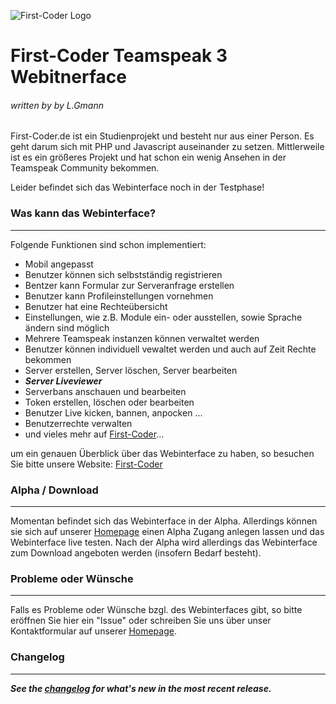 ![First-Coder Logo](https://github.com/First-Coder/TS3-Webinterface/blob/master/Images/firstcoder_logo2.png?raw=true "First-Coder Logo")

# First-Coder Teamspeak 3 Webitnerface #
###### written by by L.Gmann ######

First-Coder.de ist ein Studienprojekt und besteht nur aus einer Person. Es geht darum sich mit PHP und Javascript auseinander
zu setzen. Mittlerweile ist es ein größeres Projekt und hat schon ein wenig Ansehen in der Teamspeak Community bekommen.

Leider befindet sich das Webinterface noch in der Testphase!

### Was kann das Webinterface?
---------------------------------------------------
Folgende Funktionen sind schon implementiert:
* Mobil angepasst
* Benutzer können sich selbstständig registrieren
* Bentzer kann Formular zur Serveranfrage erstellen
* Benutzer kann Profileinstellungen vornehmen
* Benutzer hat eine Rechteübersicht
* Einstellungen, wie z.B. Module ein- oder ausstellen, sowie Sprache ändern sind möglich
* Mehrere Teamspeak instanzen können verwaltet werden
* Benutzer können individuell vewaltet werden und auch auf Zeit Rechte bekommen
* Server erstellen, Server löschen, Server bearbeiten
* ***Server Liveviewer***
* Serverbans anschauen und bearbeiten
* Token erstellen, löschen oder bearbeiten
* Benutzer Live kicken, bannen, anpocken ...
* Benutzerrechte verwalten
* und vieles mehr auf [First-Coder]...
 
um ein genauen Überblick über das Webinterface zu haben, so besuchen Sie bitte unsere Website: [First-Coder]

### Alpha / Download ###
---------------------------------------------------
Momentan befindet sich das Webinterface in der Alpha. Allerdings können sie sich auf unserer [Homepage] einen Alpha Zugang anlegen lassen und das Webinterface live testen. Nach der Alpha wird allerdings das Webinterface zum Download angeboten werden (insofern Bedarf besteht).

### Probleme oder Wünsche
---------------------------------------------------
Falls es Probleme oder Wünsche bzgl. des Webinterfaces gibt, so bitte eröffnen Sie hier ein "Issue" oder schreiben Sie uns über unser Kontaktformular auf unserer [Homepage].

### Changelog ###
---------------------------------------------------
***See the [changelog] for what's new in the most recent release.***

[changelog]: https://first-coder.de/#download
[First-Coder]: https//first-coder.de/
[Homepage]: https//first-coder.de/#download